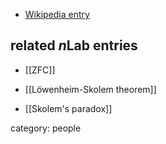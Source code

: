 

* [Wikipedia entry](http://en.wikipedia.org/wiki/Thoralf_Skolem)

## related $n$Lab entries

* [[ZFC]]

* [[Löwenheim-Skolem theorem]]

* [[Skolem's paradox]]

category: people